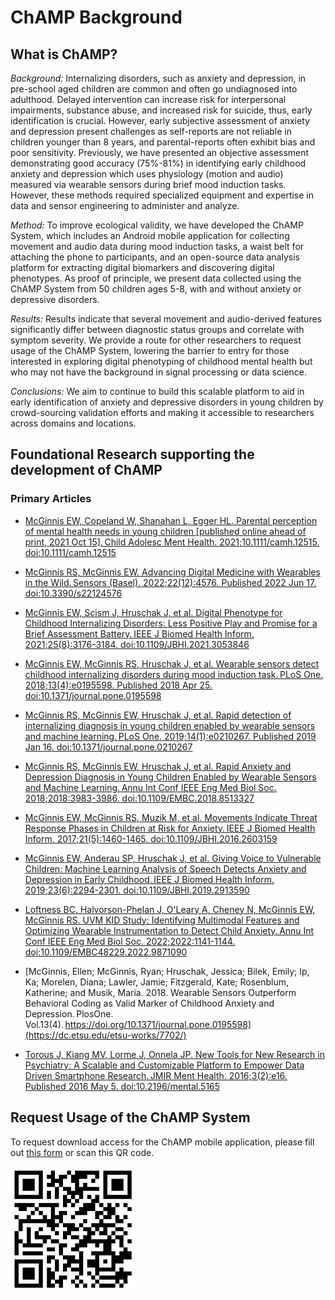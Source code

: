 # ChAMP Background

## What is ChAMP?
*Background:* Internalizing disorders, such as anxiety and depression, in pre-school aged children are common and often go undiagnosed into adulthood. Delayed intervention can increase risk for interpersonal impairments, substance abuse, and increased risk for suicide, thus, early identification is crucial. However, early subjective assessment of anxiety and depression present challenges as self-reports are not reliable in children younger than 8 years, and parental-reports often exhibit bias and poor sensitivity. Previously, we have presented an objective assessment demonstrating good accuracy (75%-81%) in identifying early childhood anxiety and depression which uses physiology (motion and audio) measured via wearable sensors during brief mood induction tasks. However, these methods required specialized equipment and expertise in data and sensor engineering to administer and analyze. 

*Method:* To improve ecological validity, we have developed the ChAMP System, which includes an Android mobile application for collecting movement and audio data during mood induction tasks, a waist belt for attaching the phone to participants, and an open-source data analysis platform for extracting digital biomarkers and discovering digital phenotypes. As proof of principle, we  present data collected using the ChAMP System from 50 children ages 5-8, with and without anxiety or depressive disorders.  

*Results:* Results indicate that several movement and audio-derived features significantly differ between diagnostic status groups and correlate with symptom severity. We provide a route for other researchers to request usage of the ChAMP System, lowering the barrier to entry for those interested in exploring digital phenotyping of childhood mental health but who may not have the background in signal processing or data science.  

*Conclusions:* We aim to continue to build this scalable platform to aid in early identification of anxiety and depressive disorders in young children by crowd-sourcing validation efforts and making it accessible to researchers across domains and locations.

## Foundational Research supporting the development of ChAMP

### Primary Articles
- [McGinnis EW, Copeland W, Shanahan L, Egger HL. Parental perception of mental health needs in young children [published online ahead of print, 2021 Oct 15]. Child Adolesc Ment Health. 2021;10.1111/camh.12515. doi:10.1111/camh.12515](https://acamh.onlinelibrary.wiley.com/doi/10.1111/camh.12515) 

- [McGinnis RS, McGinnis EW. Advancing Digital Medicine with Wearables in the Wild. Sensors (Basel). 2022;22(12):4576. Published 2022 Jun 17. doi:10.3390/s22124576](https://www.ncbi.nlm.nih.gov/pmc/articles/PMC9227612/) 

- [McGinnis EW, Scism J, Hruschak J, et al. Digital Phenotype for Childhood Internalizing Disorders: Less Positive Play and Promise for a Brief Assessment Battery. IEEE J Biomed Health Inform. 2021;25(8):3176-3184. doi:10.1109/JBHI.2021.3053846](https://www.ncbi.nlm.nih.gov/pmc/articles/PMC8384142/) 

- [McGinnis EW, McGinnis RS, Hruschak J, et al. Wearable sensors detect childhood internalizing disorders during mood induction task. PLoS One. 2018;13(4):e0195598. Published 2018 Apr 25. doi:10.1371/journal.pone.0195598](https://www.ncbi.nlm.nih.gov/pmc/articles/PMC5918795/) 

- [McGinnis RS, McGinnis EW, Hruschak J, et al. Rapid detection of internalizing diagnosis in young children enabled by wearable sensors and machine learning. PLoS One. 2019;14(1):e0210267. Published 2019 Jan 16. doi:10.1371/journal.pone.0210267](https://www.ncbi.nlm.nih.gov/pmc/articles/PMC6334916/) 

- [McGinnis RS, McGinnis EW, Hruschak J, et al. Rapid Anxiety and Depression Diagnosis in Young Children Enabled by Wearable Sensors and Machine Learning. Annu Int Conf IEEE Eng Med Biol Soc. 2018;2018:3983-3986. doi:10.1109/EMBC.2018.8513327](https://ieeexplore.ieee.org/document/8513327) 

- [McGinnis EW, McGinnis RS, Muzik M, et al. Movements Indicate Threat Response Phases in Children at Risk for Anxiety. IEEE J Biomed Health Inform. 2017;21(5):1460-1465. doi:10.1109/JBHI.2016.2603159](https://www.ncbi.nlm.nih.gov/pmc/articles/PMC5326613/) 

- [McGinnis EW, Anderau SP, Hruschak J, et al. Giving Voice to Vulnerable Children: Machine Learning Analysis of Speech Detects Anxiety and Depression in Early Childhood. IEEE J Biomed Health Inform. 2019;23(6):2294-2301. doi:10.1109/JBHI.2019.2913590](https://www.ncbi.nlm.nih.gov/pmc/articles/PMC7484854/) 

- [Loftness BC, Halvorson-Phelan J, O'Leary A, Cheney N, McGinnis EW, McGinnis RS. UVM KID Study: Identifying Multimodal Features and Optimizing Wearable Instrumentation to Detect Child Anxiety. Annu Int Conf IEEE Eng Med Biol Soc. 2022;2022:1141-1144. doi:10.1109/EMBC48229.2022.9871090](https://ieeexplore.ieee.org/document/9871090) 


- [McGinnis, Ellen; McGinnis, Ryan; Hruschak, Jessica; Bilek, Emily; Ip, Ka; Morelen, Diana; Lawler, Jamie; Fitzgerald, Kate; Rosenblum, Katherine; and Musik, Maria. 2018. Wearable Sensors Outperform Behavioral Coding as Valid Marker of Childhood Anxiety and Depression. PlosOne. Vol.13(4). https://doi.org/10.1371/journal.pone.0195598](https://dc.etsu.edu/etsu-works/7702/) 

- [Torous J, Kiang MV, Lorme J, Onnela JP. New Tools for New Research in Psychiatry: A Scalable and Customizable Platform to Empower Data Driven Smartphone Research. JMIR Ment Health. 2016;3(2):e16. Published 2016 May 5. doi:10.2196/mental.5165](https://mental.jmir.org/2016/2/e16/) 


## Request Usage of the ChAMP System

To request download access for the ChAMP mobile application, please fill out [this form](https://forms.office.com/r/PEfwybkiAM) or scan this QR code.

<img src="QR.png" width="200">


